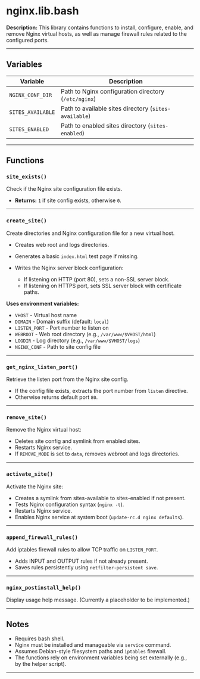 # nginx.lib.bash

**Description:**
This library contains functions to install, configure, enable, and remove Nginx virtual hosts, as well as manage firewall rules related to the configured ports.

---

## Variables

| Variable          | Description                                           |
| ----------------- | ----------------------------------------------------- |
| `NGINX_CONF_DIR`  | Path to Nginx configuration directory (`/etc/nginx`)  |
| `SITES_AVAILABLE` | Path to available sites directory (`sites-available`) |
| `SITES_ENABLED`   | Path to enabled sites directory (`sites-enabled`)     |

---

## Functions

### `site_exists()`

Check if the Nginx site configuration file exists.

* **Returns:**
  `1` if site config exists, otherwise `0`.

---

### `create_site()`

Create directories and Nginx configuration file for a new virtual host.

* Creates web root and logs directories.
* Generates a basic `index.html` test page if missing.
* Writes the Nginx server block configuration:

  * If listening on HTTP (port 80), sets a non-SSL server block.
  * If listening on HTTPS port, sets SSL server block with certificate paths.

**Uses environment variables:**

* `VHOST` - Virtual host name
* `DOMAIN` - Domain suffix (default: `local`)
* `LISTEN_PORT` - Port number to listen on
* `WEBROOT` - Web root directory (e.g., `/var/www/$VHOST/html`)
* `LOGDIR` - Log directory (e.g., `/var/www/$VHOST/logs`)
* `NGINX_CONF` - Path to site config file

---

### `get_nginx_listen_port()`

Retrieve the listen port from the Nginx site config.

* If the config file exists, extracts the port number from `listen` directive.
* Otherwise returns default port `80`.

---

### `remove_site()`

Remove the Nginx virtual host:

* Deletes site config and symlink from enabled sites.
* Restarts Nginx service.
* If `REMOVE_MODE` is set to `data`, removes webroot and logs directories.

---

### `activate_site()`

Activate the Nginx site:

* Creates a symlink from sites-available to sites-enabled if not present.
* Tests Nginx configuration syntax (`nginx -t`).
* Restarts Nginx service.
* Enables Nginx service at system boot (`update-rc.d nginx defaults`).

---

### `append_firewall_rules()`

Add iptables firewall rules to allow TCP traffic on `LISTEN_PORT`.

* Adds INPUT and OUTPUT rules if not already present.
* Saves rules persistently using `netfilter-persistent save`.

---

### `nginx_postinstall_help()`

Display usage help message. (Currently a placeholder to be implemented.)

---

## Notes

* Requires bash shell.
* Nginx must be installed and manageable via `service` command.
* Assumes Debian-style filesystem paths and `iptables` firewall.
* The functions rely on environment variables being set externally (e.g., by the helper script).

---

